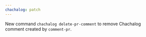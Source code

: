 ```yaml
---
chachalog: patch
---
```


New command `chachalog delete-pr-comment` to remove Chachalog comment created by `comment-pr`.
